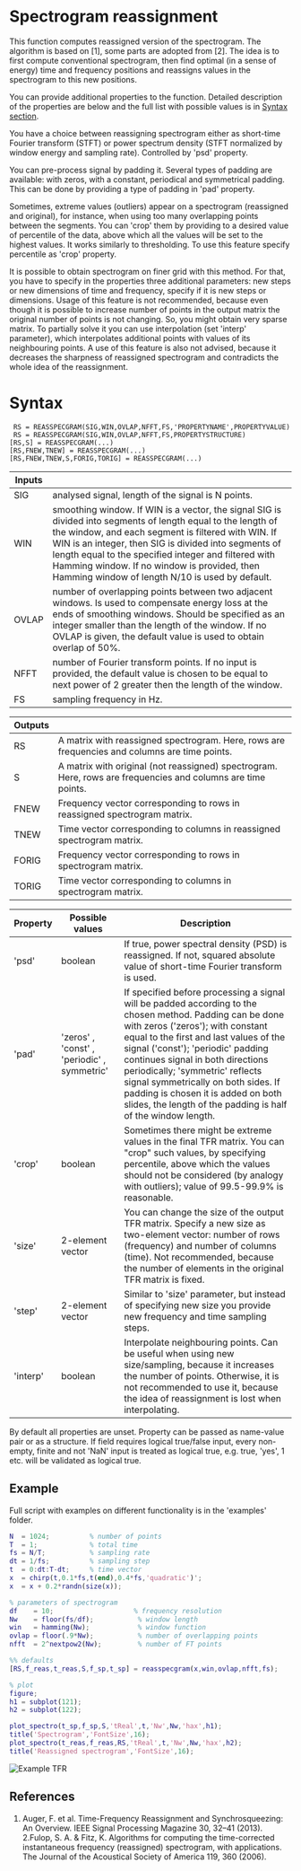 # Spectrogram reassignment

This function computes reassigned version of the spectrogram. The algorithm is based on [1], some parts are adopted from [2]. The idea is to first compute conventional spectrogram, then find optimal (in a sense of energy) time and frequency positions and reassigns values in the spectrogram to this new positions.

You can provide additional properties to the function. Detailed description of the properties are below and the full list with possible values is in [Syntax section](##Syntax).

You have a choice between reassigning spectrogram either as short-time Fourier transform (STFT) or power spectrum density (STFT normalized by window energy and sampling rate). Controlled by 'psd' property.

You can pre-process signal by padding it. Several types of padding are available: with zeros, with a constant, periodical and symmetrical padding. This can be done by providing a type of padding in 'pad' property.

Sometimes, extreme values (outliers) appear on a spectrogram (reassigned and original), for instance, when using too many overlapping points between the segments. You can 'crop' them by providing to a desired value of percentile of the data, above which all the values will be set to the highest values. It works similarly to thresholding. To use this feature specify percentile as 'crop' property.

It is possible to obtain spectrogram on finer grid with this method. For that, you have to specify in the properties three additional parameters: new steps or new dimensions of time and frequency, specify if it is new steps or dimensions. Usage of this feature is not recommended, because even though it is possible to increase number of points in the output matrix the original number of points is not changing. So, you might obtain very sparse matrix. To partially solve it you can use interpolation (set 'interp' parameter), which interpolates additional points with values of its neighbouring points. A use of this feature is also not advised, because it decreases the sharpness of reassigned spectrogram and contradicts the whole idea of the reassignment.


# Syntax
	 RS = REASSPECGRAM(SIG,WIN,OVLAP,NFFT,FS,'PROPERTYNAME',PROPERTYVALUE)
	 RS = REASSPECGRAM(SIG,WIN,OVLAP,NFFT,FS,PROPERTYSTRUCTURE)
	[RS,S] = REASSPECGRAM(...)
	[RS,FNEW,TNEW] = REASSPECGRAM(...)
	[RS,FNEW,TNEW,S,FORIG,TORIG] = REASSPECGRAM(...)

|Inputs |                   |
|-------|-------------------|
|SIG    | analysed signal, length of the signal is N points. |
|WIN    | smoothing window. If WIN is a vector, the signal SIG is divided into segments of length equal to the length of the window, and each segment is filtered with WIN. If WIN is an integer, then SIG is divided into segments of length equal to the specified integer and filtered with Hamming window. If no window is provided, then Hamming window of length N/10 is used by default. |
|OVLAP  | number of overlapping points between two adjacent windows. Is used to compensate energy loss at the ends of smoothing windows. Should be specified as an integer smaller than the length of the window. If no OVLAP is given, the default value is used to obtain overlap of 50%. |
|NFFT   | number of Fourier transform points. If no input is provided, the default value is chosen to be equal to next power of 2 greater then the length of the window. |
|FS     | sampling frequency in Hz.|

|Outputs |                   |
|--------|-------------------|
| RS     | A matrix with reassigned spectrogram. Here, rows are frequencies and columns are time points.|
| S      | A matrix with original (not reassigned) spectrogram. Here, rows are frequencies and columns are time points. |
| FNEW   | Frequency vector corresponding to rows in reassigned spectrogram matrix. |
| TNEW   | Time vector corresponding to columns in reassigned spectrogram matrix. |
| FORIG  | Frequency vector corresponding to rows in spectrogram matrix. |
| TORIG  | Time vector corresponding to columns in spectrogram matrix. |

|Property  | Possible values      | Description |
|----------|----------------------|-------------|
| 'psd'    | boolean | If true, power spectral density (PSD) is reassigned. If not, squared absolute value of short-time Fourier transform is used. |
| 'pad'    | 'zeros' , 'const' , 'periodic' , symmetric' | If specified before processing a signal will be padded according to the chosen method. Padding can be done with zeros ('zeros'); with constant  equal to the first and last values of the signal ('const'); 'periodic' padding continues signal in both directions periodically; 'symmetric' reflects signal symmetrically on both sides. If padding is chosen it is added on both slides, the length of the padding is half of the window length. |
| 'crop'   | boolean | Sometimes there might be extreme values in the final TFR matrix. You can "crop" such values, by specifying percentile, above which the values should not be considered (by analogy with outliers); value of 99.5-99.9% is reasonable. |
| 'size'   | 2-element vector| You can change the size of the output TFR matrix.  Specify a new size as two-element vector: number of rows (frequency) and number of columns (time). Not recommended, because the number of elements in the original TFR matrix is fixed. |
| 'step'   | 2-element vector| Similar to 'size' parameter, but instead of specifying new size you provide new frequency and time sampling steps. |
| 'interp' | boolean | Interpolate neighbouring points. Can be useful when using new size/sampling, because it increases the number of points.  Otherwise, it is not recommended to use it, because the idea of reassignment is lost when interpolating. |

By default all properties are unset. Property can be passed as name-value pair
or as a structure. If field requires logical true/false input, every non-empty,
finite and not 'NaN' input is treated as logical true, e.g. true, 'yes', 1
etc. will be validated as logical true.

## Example
Full script with examples on different functionality is in the 'examples' folder.

```matlab
N  = 1024;          % number of points
T  = 1;             % total time
fs = N/T;           % sampling rate
dt = 1/fs;          % sampling step
t  = 0:dt:T-dt;     % time vector
x  = chirp(t,0.1*fs,t(end),0.4*fs,'quadratic')';
x  = x + 0.2*randn(size(x));

% parameters of spectrogram
df    = 10;                    % frequency resolution
Nw    = floor(fs/df);           % window length
win   = hamming(Nw);            % window function
ovlap = floor(.9*Nw);           % number of overlapping points
nfft  = 2^nextpow2(Nw);         % number of FT points

%% defaults
[RS,f_reas,t_reas,S,f_sp,t_sp] = reasspecgram(x,win,ovlap,nfft,fs);

% plot
figure;
h1 = subplot(121);
h2 = subplot(122);

plot_spectro(t_sp,f_sp,S,'tReal',t,'Nw',Nw,'hax',h1);
title('Spectrogram','FontSize',16);
plot_spectro(t_reas,f_reas,RS,'tReal',t,'Nw',Nw,'hax',h2);
title('Reassigned spectrogram','FontSize',16);
```
![Example TFR](/example_defaults.png)


## References
1. Auger, F. et al. Time-Frequency Reassignment and Synchrosqueezing: An Overview. IEEE Signal Processing Magazine 30, 32–41 (2013).
2.Fulop, S. A. & Fitz, K. Algorithms for computing the time-corrected instantaneous frequency (reassigned) spectrogram, with applications. The Journal of the Acoustical Society of America 119, 360 (2006). 
